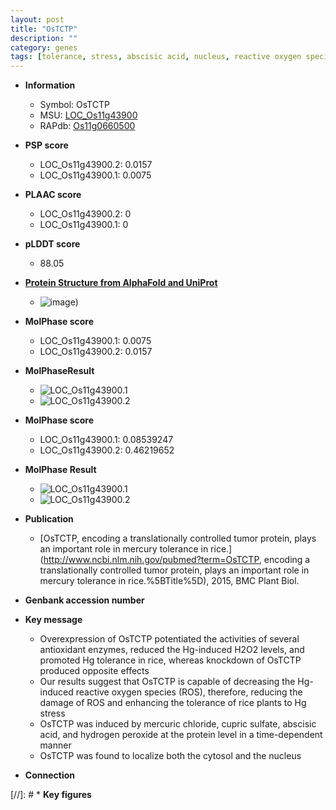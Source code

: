 ```yaml
---
layout: post
title: "OsTCTP"
description: ""
category: genes
tags: [tolerance, stress, abscisic acid, nucleus, reactive oxygen species]
---
```


* **Information**  
    + Symbol: OsTCTP  
    + MSU: [LOC_Os11g43900](http://rice.plantbiology.msu.edu/cgi-bin/ORF_infopage.cgi?orf=LOC_Os11g43900)  
    + RAPdb: [Os11g0660500](http://rapdb.dna.affrc.go.jp/viewer/gbrowse_details/irgsp1?name=Os11g0660500)  

* **PSP score**  
    + LOC_Os11g43900.2: 0.0157 
    + LOC_Os11g43900.1: 0.0075 

* **PLAAC score**  
    + LOC_Os11g43900.2: 0 
    + LOC_Os11g43900.1: 0 

* **pLDDT score**
    + 88.05

* **[Protein Structure from AlphaFold and UniProt](https://www.uniprot.org/uniprotkb/P35681/entry#structure)**
    + ![image](https://ricepsp.github.io/images/P/AF-P35681-F1.png))

* **MolPhase score**
    + LOC_Os11g43900.1: 0.0075
    + LOC_Os11g43900.2: 0.0157

* **MolPhaseResult**
    + ![LOC_Os11g43900.1](https://ricepsp.github.io/pictures/LOC_Os11g/LOC_Os11g43900.1.png)
    + ![LOC_Os11g43900.2](https://ricepsp.github.io/pictures/LOC_Os11g/LOC_Os11g43900.2.png)

* **MolPhase score**
    + LOC_Os11g43900.1: 0.08539247
    + LOC_Os11g43900.2: 0.46219652

* **MolPhase Result**
    + ![LOC_Os11g43900.1](https://304243504.github.io/Pictures/LOC_Os11g/LOC_Os11g43900.1.png)
    + ![LOC_Os11g43900.2](https://304243504.github.io/Pictures/LOC_Os11g/LOC_Os11g43900.2.png)

* **Publication**  
    + [OsTCTP, encoding a translationally controlled tumor protein, plays an important role in mercury tolerance in rice.](http://www.ncbi.nlm.nih.gov/pubmed?term=OsTCTP, encoding a translationally controlled tumor protein, plays an important role in mercury tolerance in rice.%5BTitle%5D), 2015, BMC Plant Biol.

* **Genbank accession number**  

* **Key message**  
    + Overexpression of OsTCTP potentiated the activities of several antioxidant enzymes, reduced the Hg-induced H2O2 levels, and promoted Hg tolerance in rice, whereas knockdown of OsTCTP produced opposite effects
    + Our results suggest that OsTCTP is capable of decreasing the Hg-induced reactive oxygen species (ROS), therefore, reducing the damage of ROS and enhancing the tolerance of rice plants to Hg stress
    + OsTCTP was induced by mercuric chloride, cupric sulfate, abscisic acid, and hydrogen peroxide at the protein level in a time-dependent manner
    + OsTCTP was found to localize both the cytosol and the nucleus

* **Connection**  

[//]: # * **Key figures**  


